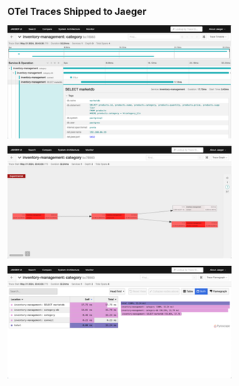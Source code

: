 ## OTel Traces Shipped to Jaeger

![](img/jaeger-01.png)

![](img/jaeger-02.png)

![](img/jaeger-03.png)
